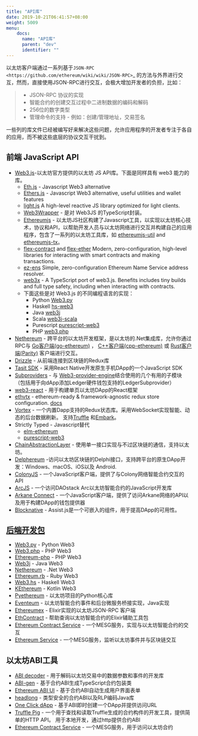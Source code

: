 ```yaml
---
title: "API库"
date: 2019-10-21T06:41:57+08:00
weight: 5009
menu:
    docs:
      name: "API库"
      parent: "dev"
      identifier: ""
---
```




以太坊客户端通过一系列基于`JSON-RPC <https://github.com/ethereum/wiki/wiki/JSON-RPC>`_ 的方法与外界进行交互，然而，直接使用JSON-RPC进行交互，会极大增加开发者的负担，比如：

> - JSON-RPC 协议的实现
> - 智能合约的创建交互过程中二进制数据的编码和解码
> - 256位的数字类型
> - 管理命令的支持 - 例如：创建/管理地址，交易签名

一些列的库文件已经被编写好来解决这些问题，允许应用程序的开发者专注于各自的应用，而不被这些底层的协议交互干扰到。



## 前端 JavaScript API



- [Web3.js](https://github.com/ethereum/web3.js/)-以太坊官方提供的以太坊 JS API库。下面是同样具有 web3 能力的 库。
  - [Eth.js](https://github.com/ethjs) - Javascript Web3 alternative
  - [Ethers.js](https://github.com/ethers-io/ethers.js/) - Javascript Web3 alternative, useful utilities and wallet features
  - [light.js](https://github.com/paritytech/js-libs/tree/master/packages/light.js) A high-level reactive JS library optimized for light clients.
  - [Web3Wrapper](https://www.npmjs.com/package/@0xproject/web3-wrapper) - 是对 Web3JS 的TypeScript封装。
  - [Ethereumjs](https://github.com/ethereumjs/) - 以太坊JS社区构建了Javascript工具，以实现以太坊核心技术，协议和API，以帮助开发人员与以太坊网络进行交互并构建自己的应用程序，包含了一系列的以太坊工具库，如 [ethereumjs-util](https://github.com/ethereumjs/ethereumjs-util) and [ethereumjs-tx](https://github.com/ethereumjs/ethereumjs-tx)。
  - [flex-contract](https://github.com/merklejerk/flex-contract) and [flex-ether](https://github.com/merklejerk/flex-ether) Modern, zero-configuration, high-level libraries for interacting with smart contracts and making transactions.
  - [ez-ens](https://github.com/merklejerk/ez-ens) Simple, zero-configuration Ethereum Name Service address resolver.
  - [web3x](https://github.com/xf00f/web3x) - A TypeScript port of web3.js. Benefits includes tiny builds and full type safety, including when interacting with contracts.
  - 下面这些是对 Web3.js 的不同编程语言的实现：
    - Python [Web3.py](https://github.com/ethereum/web3.py)
    - Haskell [hs-web3](https://github.com/airalab/hs-web3)
    - Java [web3j](https://github.com/web3j/web3j)
    - Scala [web3j-scala](https://github.com/mslinn/web3j-scala)
    - Purescript [purescript-web3](https://github.com/f-o-a-m/purescript-web3)
    - PHP [web3.php](https://github.com/sc0Vu/web3.php)
- [Nethereum](https://github.com/Nethereum/) - 跨平台的以太坊开发框架，是以太坊的.Net集成库，允许你通过RPC与 [Go客户端(go-ethereum)](http://ethdoc.cn/ethereum-clients/go-ethereum/index.html#go-ethereum) ， [C++客户端(cpp-ethereum)](http://ethdoc.cn/ethereum-clients/cpp-ethereum/index.html#cpp-ethereum) 或 [Rust客户端(Parity)](http://ethdoc.cn/ethereum-clients/parity/index.html#parity) 客户端进行交互。
- [Drizzle](https://github.com/truffle-box/drizzle-box) - 从前端连接到区块链的Redux库
- [Tasit SDK](https://github.com/tasitlabs/tasitsdk) - 采用React Native开发原生手机DApp的一个JavaScript SDK
- [Subproviders](https://0x.org/docs/tools/subproviders) - 与 [Web3-provider-engine](https://github.com/MetaMask/provider-engine/)结合使用的几个有用的子模块（包括用于向dApp添加Ledger硬件钱包支持的LedgerSubprovider）
- [web3-react](https://github.com/NoahZinsmeister/web3-react) - 用于构建单页以太坊DApp的React框架
- [ethvtx](https://github.com/ticket721/ethvtx) - ethereum-ready & framework-agnostic redux store configuration. [docs](https://ticket721.github.io/ethvtx/)
- [Vortex](https://github.com/Horyus/vortex) - 一个内置Dapp支持的Redux状态库。采用WebSocket实现智能、动态的后台数据刷新。
  支持[Truffle](https://github.com/Horyus/vortex-demo) 和[Embark](https://github.com/Horyus/vortex-demo-embark)。
- Strictly Typed - Javascript替代
  - [elm-ethereum](https://github.com/cmditch/elm-ethereum)
  - [purescript-web3](https://github.com/f-o-a-m/purescript-web3)
- [ChainAbstractionLayer](https://github.com/liquality/chainabstractionlayer) - 使用单一接口实现与不过区块链的通信，支持以太坊。
- [Delphereum](https://github.com/svanas/delphereum) -访问以太坊区块链的Delphi接口，支持跨平台的原生DApp开发：Windows、macOS、iOS以及 Android.
- [ColonyJS](https://github.com/JoinColony/colonyJS) - 一个JavaScript客户端，提供了与Colony网络智能合约交互的API
- [ArcJS](https://github.com/daostack/arc.js) - 一个访问DAOstack Arc以太坊智能合约的JavaScript开发库
- [Arkane Connect](https://docs.arkane.network/pages/connect-js.html) - 一个JavaScript客户端，提供了访问Arkane网络的API以及用于构建DApp的钱包提供器
- [Blocknative](https://blocknative.com/) - Assist.js是一个可嵌入的组件，用于提高DApp的可用性。



## [后端开发包](http://localhost:1313/dev/安全分析.html#后端开发包)

- [Web3.py](https://github.com/ethereum/web3.py) - Python Web3
- [Web3.php](https://github.com/sc0Vu/web3.php) - PHP Web3
- [Ethereum-php](https://github.com/digitaldonkey/ethereum-php) - PHP Web3
- [Web3j](https://github.com/web3j/web3j) - Java Web3
- [Nethereum](https://nethereum.com/) - .Net Web3
- [Ethereum.rb](https://github.com/EthWorks/ethereum.rb) - Ruby Web3
- [Web3.hs](https://hackage.haskell.org/package/web3) - Haskell Web3
- [KEthereum](https://github.com/walleth/kethereum) - Kotlin Web3
- [Pyethereum](https://github.com/ethereum/pyethereum) - 以太坊项目的Python核心库
- [Eventeum](https://github.com/ConsenSys/eventeum) - 以太坊智能合约事件和后台微服务桥接实现，Java实现
- [Ethereumex](https://github.com/mana-ethereum/ethereumex) - Elixir实现的以太坊JSON-RPC 客户端
- [EthContract](https://github.com/AgileAlpha/eth_contract) - 帮助查询以太坊智能合约的Elixir辅助工具包
- [Ethereum Contract Service](https://github.com/mesg-foundation/service-ethereum-contract) - 一个MESG服务，实现与以太坊智能合约的交互
- [Ethereum Service](https://github.com/mesg-foundation/service-ethereum) - 一个MESG服务，监听以太坊事件并与区块链交互



## 以太坊ABI工具

- [ABI decoder](https://github.com/ConsenSys/abi-decoder) - 用于解码以太坊交易中的数据参数和事件的开发库
- [ABI-gen](https://github.com/0xProject/0x-monorepo/tree/v2-prototype/packages/abi-gen) - 基于合约ABI生成TypeScript合约包装类
- [Ethereum ABI UI](https://github.com/hiddentao/ethereum-abi-ui) - 基于合约ABI自动生成用户界面表单
- [headlong](https://github.com/esaulpaugh/headlong/) - 类型安全的合约ABI以及RLP编码Java库
- [One Click dApp](https://oneclickdapp.com/) - 基于ABI即时创建一个DApp并提供访问URL
- [Truffle Pig](https://www.npmjs.com/package/trufflepig) - 一个用于查找和读取Truffle生成的合约构件的开发工具，提供简单的HTTP API。 用于本地开发，通过http提供合约ABI
- [Ethereum Contract Service](https://github.com/mesg-foundation/service-ethereum-contract) - 一个MESG服务，用于访问以太坊合约